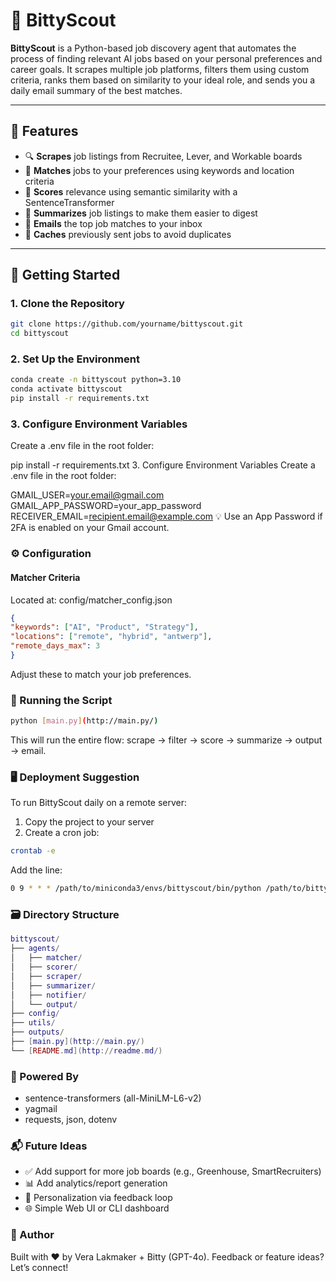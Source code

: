 # 🤖 BittyScout

**BittyScout** is a Python-based job discovery agent that automates the process of finding relevant AI jobs based on your personal preferences and career goals. It scrapes multiple job platforms, filters them using custom criteria, ranks them based on similarity to your ideal role, and sends you a daily email summary of the best matches.

---

## 📌 Features

- 🔍 **Scrapes** job listings from Recruitee, Lever, and Workable boards
- 🧲 **Matches** jobs to your preferences using keywords and location criteria
- 🧠 **Scores** relevance using semantic similarity with a SentenceTransformer
- 📝 **Summarizes** job listings to make them easier to digest
- 📧 **Emails** the top job matches to your inbox
- 💾 **Caches** previously sent jobs to avoid duplicates

---

## 🚀 Getting Started

### 1. Clone the Repository

```bash
git clone https://github.com/yourname/bittyscout.git
cd bittyscout

```

### 2. Set Up the Environment

```bash
conda create -n bittyscout python=3.10
conda activate bittyscout
pip install -r requirements.txt

```

### 3. Configure Environment Variables
Create a .env file in the root folder:

pip install -r requirements.txt
3. Configure Environment Variables
Create a .env file in the root folder:

GMAIL_USER=your.email@gmail.com
GMAIL_APP_PASSWORD=your_app_password
RECEIVER_EMAIL=recipient.email@example.com
💡 Use an App Password if 2FA is enabled on your Gmail account.

### ⚙️ Configuration
#### Matcher Criteria
Located at: config/matcher_config.json

``` json
{
"keywords": ["AI", "Product", "Strategy"],
"locations": ["remote", "hybrid", "antwerp"],
"remote_days_max": 3
}

``` 

Adjust these to match your job preferences.

### 🧪 Running the Script
``` bash
python [main.py](http://main.py/)

``` 
This will run the entire flow: scrape → filter → score → summarize → output → email.

### 🖥 Deployment Suggestion
To run BittyScout daily on a remote server:

1. Copy the project to your server
2. Create a cron job:

``` bash
crontab -e

```
Add the line:

```bash
0 9 * * * /path/to/miniconda3/envs/bittyscout/bin/python /path/to/bittyscout/main.py
```

### 🗃 Directory Structure
```lua
bittyscout/
├── agents/
│   ├── matcher/
│   ├── scorer/
│   ├── scraper/
│   ├── summarizer/
│   ├── notifier/
│   └── output/
├── config/
├── utils/
├── outputs/
├── [main.py](http://main.py/)
└── [README.md](http://readme.md/)

```

### 🧠 Powered By
- sentence-transformers (all-MiniLM-L6-v2)
- yagmail
- requests, json, dotenv

### 📬 Future Ideas
- ✅ Add support for more job boards (e.g., Greenhouse, SmartRecruiters)
- 📊 Add analytics/report generation
- 🧠 Personalization via feedback loop
- 🌐 Simple Web UI or CLI dashboard

### 👤 Author
Built with ❤️ by Vera Lakmaker + Bitty (GPT-4o).
Feedback or feature ideas? Let’s connect!
